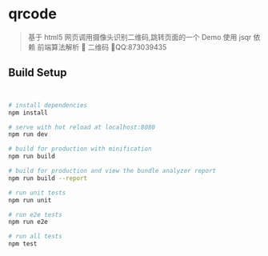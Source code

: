 # qrcode

> 基于 html5 网页调用摄像头识别二维码,跳转页面的一个 Demo
> 使用 jsqr 依赖 前端算法解析  二维码
> QQ:873039435

## Build Setup

```bash


# install dependencies
npm install

# serve with hot reload at localhost:8080
npm run dev

# build for production with minification
npm run build

# build for production and view the bundle analyzer report
npm run build --report

# run unit tests
npm run unit

# run e2e tests
npm run e2e

# run all tests
npm test



```
